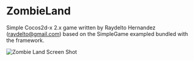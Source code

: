 # ZombieLand

Simple Cocos2d-x 2.x game written by Raydelto Hernandez (raydelto@gmail.com)  based on the SimpleGame exampled bundled with the framework.

![Zombie Land Screen Shot](http://www.raydelto.org/screen_shots/ZombieLand.png)

